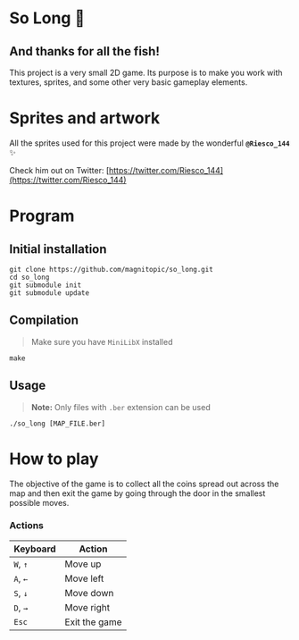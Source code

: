 # So Long 🐬

## And thanks for all the fish!

This project is a very small 2D game. Its purpose is to make you work with textures, sprites, and some other very basic gameplay elements.

# Sprites and artwork

All the sprites used for this project were made by the wonderful **`@Riesco_144`** ✨

Check him out on Twitter: [https://twitter.com/Riesco_144](https://twitter.com/Riesco_144)

# Program

## Initial installation

```
git clone https://github.com/magnitopic/so_long.git
cd so_long
git submodule init
git submodule update
```

## Compilation

> Make sure you have `MiniLibX` installed

```
make
```

## Usage

> **Note:** Only files with `.ber` extension can be used

```
./so_long [MAP_FILE.ber]
```

# How to play

The objective of the game is to collect all the coins spread out across the map and then exit the game by going through the door in the smallest possible moves.

### Actions

| Keyboard | Action        |
| -------- | ------------- |
| `W`, `↑` | Move up       |
| `A`, `←` | Move left     |
| `S`, `↓` | Move down     |
| `D`, `→` | Move right    |
| `Esc`    | Exit the game |
